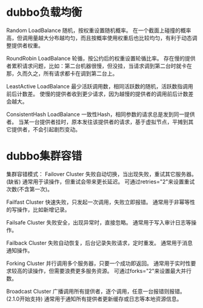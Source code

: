 # dubbo负载均衡

Random LoadBalance
随机，按权重设置随机概率。
在一个截面上碰撞的概率高，但调用量越大分布越均匀，而且按概率使用权重后也比较均匀，有利于动态调整提供者权重。

RoundRobin LoadBalance
轮循，按公约后的权重设置轮循比率。
存在慢的提供者累积请求问题，比如：第二台机器很慢，但没挂，当请求调到第二台时就卡在那，久而久之，所有请求都卡在调到第二台上。

LeastActive LoadBalance
最少活跃调用数，相同活跃数的随机，活跃数指调用前后计数差。
使慢的提供者收到更少请求，因为越慢的提供者的调用前后计数差会越大。

ConsistentHash LoadBalance
一致性Hash，相同参数的请求总是发到同一提供者。
当某一台提供者挂时，原本发往该提供者的请求，基于虚拟节点，平摊到其它提供者，不会引起剧烈变动。

# dubbo集群容错

集群容错模式：
Failover Cluster
失败自动切换，当出现失败，重试其它服务器。(缺省)
通常用于读操作，但重试会带来更长延迟。
可通过retries="2"来设置重试次数(不含第一次)。

Failfast Cluster
快速失败，只发起一次调用，失败立即报错。
通常用于非幂等性的写操作，比如新增记录。

Failsafe Cluster
失败安全，出现异常时，直接忽略。
通常用于写入审计日志等操作。

Failback Cluster
失败自动恢复，后台记录失败请求，定时重发。
通常用于消息通知操作。

Forking Cluster
并行调用多个服务器，只要一个成功即返回。
通常用于实时性要求较高的读操作，但需要浪费更多服务资源。
可通过forks="2"来设置最大并行数。

Broadcast Cluster
广播调用所有提供者，逐个调用，任意一台报错则报错。(2.1.0开始支持)
通常用于通知所有提供者更新缓存或日志等本地资源信息。
